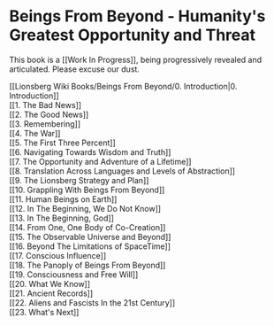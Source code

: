 # Beings From Beyond - Humanity's Greatest Opportunity and Threat

This book is a [[Work In Progress]], being progressively revealed and articulated. Please excuse our dust.  

[[Lionsberg Wiki Books/Beings From Beyond/0. Introduction|0. Introduction]]  
[[1. The Bad News]]  
[[2. The Good News]]  
[[3. Remembering]]  
[[4. The War]]  
[[5. The First Three Percent]]  
[[6. Navigating Towards Wisdom and Truth]]  
[[7. The Opportunity and Adventure of a Lifetime]]  
[[8. Translation Across Languages and Levels of Abstraction]]  
[[9. The Lionsberg Strategy and Plan]]  
[[10. Grappling With Beings From Beyond]]  
[[11. Human Beings on Earth]]  
[[12. In The Beginning, We Do Not Know]]  
[[13. In The Beginning, God]]  
[[14. From One, One Body of Co-Creation]]  
[[15. The Observable Universe and Beyond]]  
[[16. Beyond The Limitations of SpaceTime]]  
[[17. Conscious Influence]]  
[[18. The Panoply of Beings From Beyond]]  
[[19. Consciousness and Free Will]]  
[[20. What We Know]]  
[[21. Ancient Records]]   
[[22. Aliens and Fascists In the 21st Century]]  
[[23. What's Next]]  

